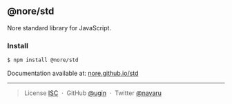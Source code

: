 ## @nore/std

Nore standard library for JavaScript.

### Install

```sh
$ npm install @nore/std
```

Documentation available at: [nore.github.io/std](https://nore.github.io/std/)

---

> License [ISC](license) &nbsp;&middot;&nbsp;
> GitHub [@ugin](https://github.com/ugin) &nbsp;&middot;&nbsp;
> Twitter [@navaru](https://twitter.com/navaru)
